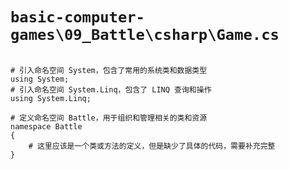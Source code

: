 # `basic-computer-games\09_Battle\csharp\Game.cs`

```

# 引入命名空间 System，包含了常用的系统类和数据类型
using System;
# 引入命名空间 System.Linq，包含了 LINQ 查询和操作
using System.Linq;

# 定义命名空间 Battle，用于组织和管理相关的类和资源
namespace Battle
{
    # 这里应该是一个类或方法的定义，但是缺少了具体的代码，需要补充完整
}

```